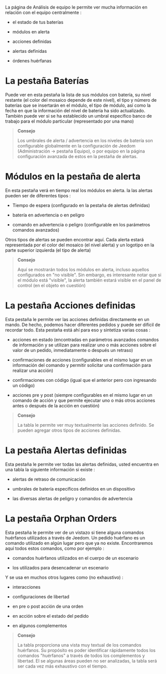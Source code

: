 La página de Análisis de equipo le permite ver mucha información
en relación con el equipo centralmente :

-   el estado de tus baterías

-   módulos en alerta

-   acciones definidas

-   alertas definidas

-   órdenes huérfanas

La pestaña Baterías 
==================

Puede ver en esta pestaña la lista de sus módulos con batería,
su nivel restante (el color del mosaico depende de este nivel), el
tipo y número de baterías que se insertarán en el módulo, el tipo de
módulo, así como la fecha en que la información del nivel de batería
ha sido actualizado. También puede ver si se ha establecido un umbral específico
banco de trabajo para el módulo particular (representado por una mano)

> **Consejo**
>
> Los umbrales de alerta / advertencia en los niveles de batería son
> configurable globalmente en la configuración de Jeedom
> (Administración → pestaña Equipo), o por equipo en la página
> configuración avanzada de estos en la pestaña de alertas.

Módulos en la pestaña de alerta 
==========================

En esta pestaña verá en tiempo real los módulos en alerta. la
las alertas pueden ser de diferentes tipos :

-   Tiempo de espera (configurado en la pestaña de alertas definidas)

-   batería en advertencia o en peligro

-   comando en advertencia o peligro (configurable en los parámetros
    comandos avanzados)

Otros tipos de alertas se pueden encontrar aquí.
Cada alerta estará representada por el color del mosaico (el nivel
alerta) y un logotipo en la parte superior izquierda (el tipo de alerta)

> **Consejo**
>
> Aquí se mostrarán todos los módulos en alerta, incluso aquellos configurados en
> "no visible". Sin embargo, es interesante notar que si el módulo
> está &quot;visible&quot;, la alerta también estará visible en el panel de control (en
> el objeto en cuestión)

La pestaña Acciones definidas 
=========================

Esta pestaña le permite ver las acciones definidas directamente en un
mando. De hecho, podemos hacer diferentes pedidos y
puede ser difícil de recordar todo. Esta pestaña está ahí para eso
y sintetiza varias cosas :

-   acciones en estado (encontradas en parámetros avanzados
    comandos de información y se utilizan para realizar uno o más
    acciones sobre el valor de un pedido, inmediatamente o después
    un retraso)

-   confirmaciones de acciones (configurables en el mismo lugar en un
    información del comando y permitir solicitar una confirmación para
    realizar una acción)

-   confirmaciones con código (igual que el anterior pero con
    ingresando un código)

-   acciones pre y post (siempre configurables en el mismo lugar en
    un comando de acción y que permite ejecutar uno o más otros
    acciones antes o después de la acción en cuestión)

> **Consejo**
>
> La tabla le permite ver muy textualmente las acciones
> definido. Se pueden agregar otros tipos de acciones definidas.

La pestaña Alertas definidas 
=========================

Esta pestaña le permite ver todas las alertas definidas, usted
encuentra en una tabla la siguiente información si existe :

-   alertas de retraso de comunicación

-   umbrales de batería específicos definidos en un dispositivo

-   las diversas alertas de peligro y comandos de advertencia

La pestaña Orphan Orders 
=============================

Esta pestaña le permite ver de un vistazo si tiene alguna
comandos huérfanos utilizados a través de Jeedom. Un pedido
huérfano es un comando utilizado en algún lugar pero que ya no existe.
Encontraremos aquí todos estos comandos, como por ejemplo :

-   comandos huérfanos utilizados en el cuerpo de un escenario

-   los utilizados para desencadenar un escenario

Y se usa en muchos otros lugares como (no exhaustivo) :

-   interacciones

-   configuraciones de libertad

-   en pre o post acción de una orden

-   en acción sobre el estado del pedido

-   en algunos complementos

> **Consejo**
>
> La tabla proporciona una vista muy textual de los comandos
> huérfanos. Su propósito es poder identificar rápidamente todos los
> comandos &quot;huérfanos&quot; a través de todos los complementos y libertad. El se
> algunas áreas pueden no ser analizadas, la tabla será
> ser cada vez más exhaustivo con el tiempo.
